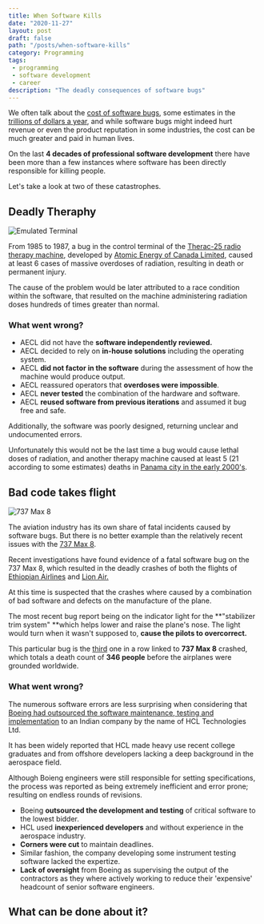 ```yaml
---
title: When Software Kills
date: "2020-11-27"
layout: post
draft: false
path: "/posts/when-software-kills"
category: Programming
tags:
 - programming
 - software development
 - career
description: "The deadly consequences of software bugs"
---
```


<!--When Software Kills, and what can we do about it-->
We often talk about the [cost of software bugs](https://medium.com/@ryancohane/financial-cost-of-software-bugs-51b4d193f107#:~:text=In%202002%2C%20software%20bugs%20cost%20the%20United%20States%20economy%20approximately,cost%20comes%20from%20various%20places.), some estimates in the [trillions of dollars a year](https://www.continuoustesting.com/report-software-failures-cost-1-1-trillion-in-2016/), and while software bugs might indeed hurt revenue or even the product reputation in some industries, the cost can be much greater and paid in human lives.

On the last **4 decades of professional software development** there have been more than a few instances where software has been directly responsible for killing people.

Let's take a look at two of these catastrophes.

## Deadly Theraphy
![Emulated Terminal](https://upload.wikimedia.org/wikipedia/commons/9/90/Therac25_Interface.png)

From 1985 to 1987, a bug in the control terminal of the [Therac-25 radio therapy machine](https://en.wikipedia.org/wiki/Therac-25#Root_causes), developed by [Atomic Energy of Canada Limited](https://en.wikipedia.org/wiki/Atomic_Energy_of_Canada_Limited), caused at least 6 cases of massive overdoses of radiation, resulting in death or permanent injury.  

The cause of the problem would be later attributed to a race condition within the software, that resulted on the machine administering radiation doses hundreds of times greater than normal.

### What went wrong?

- AECL did not have the **software independently reviewed.**
- AECL decided to rely on **in-house solutions** including the operating system.
- AECL **did not factor in the software** during the assessment of how the machine would produce output.
- AECL reassured operators that **overdoses were impossible**.
- AECL **never tested** the combination of the hardware and software. 
- AECL **reused software from previous iterations** and assumed it bug free and safe.

Additionally, the software was poorly designed, returning unclear and undocumented errors. 

Unfortunately this would not be the last time a bug would cause lethal doses of radiation, and another therapy machine caused at least 5 (21 according to some estimates) deaths in [Panama city in the early 2000's](https://www.baselinemag.com/c/a/Projects-Processes/We-Did-Nothing-Wrong). 

## Bad code takes flight

![737 Max 8](https://upload.wikimedia.org/wikipedia/commons/thumb/3/39/Boeing_737-8_MAX_N8704Q_rotated.jpg/1024px-Boeing_737-8_MAX_N8704Q_rotated.jpg)

The aviation industry has its own share of fatal incidents caused by software bugs. But there is no better example than the relatively recent issues with the [737 Max 8](https://en.wikipedia.org/wiki/Boeing_737_MAX_groundings).

Recent investigations have found evidence of a fatal software bug on the 737 Max 8, which resulted in the deadly crashes of both the flights of [Ethiopian Airlines](https://en.wikipedia.org/wiki/Ethiopian_Airlines_Flight_302) and [Lion Air.](https://en.wikipedia.org/wiki/Lion_Air_Flight_610)

At this time is suspected that the crashes where caused by a combination of bad software and defects on the manufacture of the plane. 

The most recent bug report being on the indicator light for the **"stabilizer trim system" **which helps lower and raise the plane's nose. The light would turn when it wasn't supposed to, **cause the pilots to overcorrect.**

This particular bug is the [third](https://www.theverge.com/2020/2/6/21126364/boeing-737-max-software-glitch-flaw-problem) one in a row linked to **737 Max 8** crashed, which totals a death count of **346 people** before the airplanes were grounded worldwide. 

### What went wrong?
The numerous software errors are less surprising when considering that [Boeing had outsourced the software maintenance, testing and implementation](https://www.bnnbloomberg.ca/boeing-s-737-max-software-outsourced-to-9-an-hour-engineers-1.1280483) to an Indian company by the name of HCL Technologies Ltd.

It has been widely reported that HCL made heavy use recent college graduates and from offshore developers lacking a deep background in the aerospace field. 

Although Boieng engineers were still responsible for setting specifications, the process was reported as being extremely inefficient and error prone; resulting on endless rounds of revisions.

- Boeing **outsourced the development and testing** of critical software to the lowest bidder.
- HCL used **inexperienced developers** and without experience in the aerospace industry.
- **Corners were cut** to maintain deadlines.
- Similar fashion, the company developing some instrument testing software lacked the expertize.
- **Lack of oversight** from Boeing as supervising the output of the contractors as they where actively working to reduce their 'expensive' headcount of senior software engineers.

## What can be done about it?
